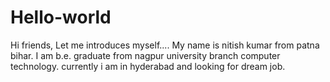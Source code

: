 # Hello-world
Hi friends,
Let me introduces myself....
My name is nitish kumar from patna bihar.
I am b.e. graduate from nagpur university branch computer technology.
currently i am in hyderabad and looking for dream job.
